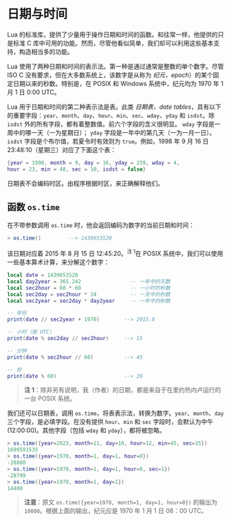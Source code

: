 # 日期与时间

Lua 的标准库，提供了少量用于操作日期和时间的函数。和往常一样，他提供的只是标准 C 库中可用的功能。然而，尽管他看似简单，我们却可以利用这些基本支持，构造相当多的功能。

Lua 使用了两种日期和时间的表示法。第一种是通过通常是整数的单个数字。尽管 ISO C 没有要求，但在大多数系统上，该数字是从称为 *纪元，epoch*）的某个固定日期以来的秒数。特别是，在 POSIX 和 Windows 系统中，纪元均为 1970 年 1 月 1 日 0:00 UTC。

Lua 用于日期和时间的第二种表示法是表。此类 *日期表，date tables*，具有以下的重要字段：`year`、`month`、`day`、`hour`、`min`、`sec`、`wday`、`yday` 和 `isdst`。除 `isdst` 外的所有字段，都有着整数值。前六个字段的含义很明显。 `wday` 字段是一周中的哪一天（一为星期日）； `yday` 字段是一年中的第几天（一为一月一日）。`isdst` 字段是个布尔值，若夏令时有效则为 `true`。例如，1998 年 9 月 16 日 23:48:10（星期三）对应了下面这个表：

```lua
{year = 1998, month = 9, day = 16, yday = 259, wday = 4,
hour = 23, min = 48, sec = 10, isdst = false}
```

日期表不会编码时区。由程序根据时区，来正确解释他们。


## 函数 `os.time`

在不带参数调用 `os.time` 时，他会返回编码为数字的当前日期和时间：

```lua
> os.time()         --> 1439653520
```

该日期对应着 2015 年 8 月 15 日 12:45:20。<sup>注 1</sup>在 POSIX 系统中，我们可以使用一些基本算术计算，来分解这个数字：

```lua
local date = 1439653520
local day2year = 365.242                -- 一年中的天数
local sec2hour = 60 * 60                -- 一小时的秒数
local sec2day = sec2hour * 24           -- 一天中的秒数
local sec2year = sec2day * day2year     -- 一年中的秒数

-- 年份
print(date // sec2year + 1970)        --> 2015.0

-- 小时（按 UTC）
print(date % sec2day // sec2hour)     --> 15

-- 分钟
print(date % sec2hour // 60)          --> 45

-- 秒
print(date % 60)                      --> 20
```

> **注 1**：除非另有说明，我（作者）的日期，都是来自于在里约热内卢运行的一台 POSIX 系统。

我们还可以日期表，调用 `os.time`，将表表示法，转换为数字。`year`、`month`、`day` 三个字段，是必填字段。在没有提供 `hour`、`min` 和 `sec` 字段时，会默认为中午 (12:00:00)。其他字段（包括 `wday` 和 `yday`），都将被忽略。


```lua
> os.time({year=2023, month=11, day=10, hour=12, min=45, sec=35})
1699591535
> os.time({year=1970, month=1, day=1, hour=0})
-28800
> os.time({year=1970, month=1, day=1, hour=0, sec=1})
-28799
> os.time({year=1970, month=1, day=1})
14400
```

> **注意**：原文 `os.time({year=1970, month=1, day=1, hour=0})` 的输出为 `10800`。根据上面的输出，纪元应是 1970 年 1 月 1 日 08：00 UTC。
